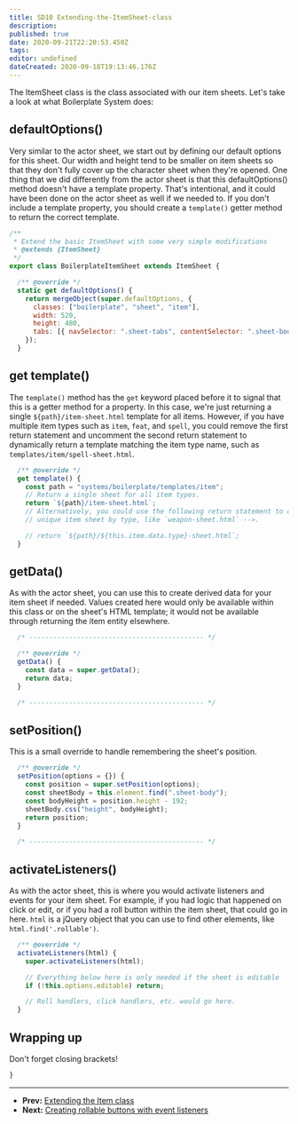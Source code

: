 ```yaml
---
title: SD10 Extending-the-ItemSheet-class
description:
published: true
date: 2020-09-21T22:20:53.450Z
tags:
editor: undefined
dateCreated: 2020-09-18T19:13:46.176Z
---
```


The ItemSheet class is the class associated with our item sheets. Let's take a look at what Boilerplate System does:

## defaultOptions()

Very similar to the actor sheet, we start out by defining our default options for this sheet. Our width and height tend to be smaller on item sheets so that they don't fully cover up the character sheet when they're opened. One thing that we did differently from the actor sheet is that this defaultOptions() method doesn't have a template property. That's intentional, and it could have been done on the actor sheet as well if we needed to. If you don't include a template property, you should create a <!-- {% raw %} -->`template()`<!-- {% endraw %} --> getter method to return the correct template.

<!--- {% raw %} --->

```js
/**
 * Extend the basic ItemSheet with some very simple modifications
 * @extends {ItemSheet}
 */
export class BoilerplateItemSheet extends ItemSheet {

  /** @override */
  static get defaultOptions() {
    return mergeObject(super.defaultOptions, {
      classes: ["boilerplate", "sheet", "item"],
      width: 520,
      height: 480,
      tabs: [{ navSelector: ".sheet-tabs", contentSelector: ".sheet-body", initial: "description" }]
    });
  }
```

<!--- {% endraw %} --->

## get template()

The <!-- {% raw %} -->`template()`<!-- {% endraw %} --> method has the <!-- {% raw %} -->`get`<!-- {% endraw %} --> keyword placed before it to signal that this is a getter method for a property. In this case, we're just returning a single <!-- {% raw %} -->`${path}/item-sheet.html`<!-- {% endraw %} --> template for all items. However, if you have multiple item types such as <!-- {% raw %} -->`item`<!-- {% endraw %} -->, <!-- {% raw %} -->`feat`<!-- {% endraw %} -->, and <!-- {% raw %} -->`spell`<!-- {% endraw %} -->, you could remove the first return statement and uncomment the second return statement to dynamically return a template matching the item type name, such as <!-- {% raw %} -->`templates/item/spell-sheet.html`<!-- {% endraw %} -->.

<!--- {% raw %} --->

```js
  /** @override */
  get template() {
    const path = "systems/boilerplate/templates/item";
    // Return a single sheet for all item types.
    return `${path}/item-sheet.html`;
    // Alternatively, you could use the following return statement to do a
    // unique item sheet by type, like `weapon-sheet.html` -->.

    // return `${path}/${this.item.data.type}-sheet.html`;
  }
```

<!--- {% endraw %} --->

## getData()

As with the actor sheet, you can use this to create derived data for your item sheet if needed. Values created here would only be available within this class or on the sheet's HTML template; it would not be available through returning the item entity elsewhere.

<!--- {% raw %} --->

```js
  /* -------------------------------------------- */

  /** @override */
  getData() {
    const data = super.getData();
    return data;
  }

  /* -------------------------------------------- */
```

<!--- {% endraw %} --->

## setPosition()

This is a small override to handle remembering the sheet's position.

<!--- {% raw %} --->

```js
  /** @override */
  setPosition(options = {}) {
    const position = super.setPosition(options);
    const sheetBody = this.element.find(".sheet-body");
    const bodyHeight = position.height - 192;
    sheetBody.css("height", bodyHeight);
    return position;
  }

  /* -------------------------------------------- */
```

<!--- {% endraw %} --->

## activateListeners()

As with the actor sheet, this is where you would activate listeners and events for your item sheet. For example, if you had logic that happened on click or edit, or if you had a roll button within the item sheet, that could go in here. <!-- {% raw %} -->`html`<!-- {% endraw %} --> is a jQuery object that you can use to find other elements, like <!-- {% raw %} -->`html.find('.rollable')`<!-- {% endraw %} -->.

<!--- {% raw %} --->

```js
  /** @override */
  activateListeners(html) {
    super.activateListeners(html);

    // Everything below here is only needed if the sheet is editable
    if (!this.options.editable) return;

    // Roll handlers, click handlers, etc. would go here.
  }
```

<!--- {% endraw %} --->

## Wrapping up

Don't forget closing brackets!

<!--- {% raw %} --->

```js
}
```

<!--- {% endraw %} --->

---

* **Prev:** [Extending the Item class](https://foundry-vtt-community.github.io/wiki/SD09-Extending-the-Item-class)
* **Next:** [Creating rollable buttons with event listeners](https://foundry-vtt-community.github.io/wiki/SD11.1-Creating-rollable-buttons-with-event-listeners)